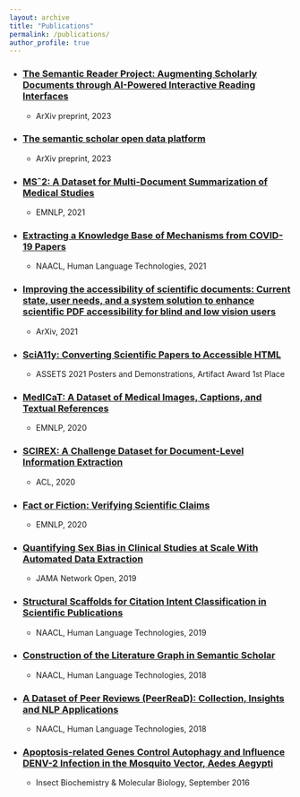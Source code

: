 ```yaml
---
layout: archive
title: "Publications"
permalink: /publications/
author_profile: true
---
```

* ### [The Semantic Reader Project: Augmenting Scholarly Documents through AI-Powered Interactive Reading Interfaces](http://madeleinevanzuylen.com/files/The_Semantic_Reader_Project:_Augmenting_Scholarly_Documents_through_AI-Powered_Interactive_Reading_Interfaces.pdf)
  * ArXiv preprint, 2023

* ### [The semantic scholar open data platform](http://madeleinevanzuylen.com/files/The_semantic_scholar_open_data_platform.pdf)
  * ArXiv preprint, 2023

* ### [MSˆ2: A Dataset for Multi-Document Summarization of Medical Studies](http://madeleinevanzuylen.com/files/MS2_A_Dataset_for_Multi-Document_Summarization_of_Medical_Studies.pdf)
  * EMNLP, 2021

* ### [Extracting a Knowledge Base of Mechanisms from COVID-19 Papers](https://madeleinevanzuylen.com/files/Extracting_a_Knowledge_Base_of_Mechanisms_from_COVID-19_Papers.pdf)
  * NAACL, Human Language Technologies, 2021

* ### [Improving the accessibility of scientific documents: Current state, user needs, and a system solution to enhance scientific PDF accessibility for blind and low vision users](https://madeleinevanuylen.com/files/Improving_the_accessibility_of_scientific_documents.pdf)
  * ArXiv, 2021

* ### [SciA11y: Converting Scientific Papers to Accessible HTML](https://madeleinevanzuylen.com/files/SciA11y_Converting_Scientific_Papers_to_Accessible_HTML.pdf)
  * ASSETS 2021 Posters and Demonstrations, Artifact Award 1st Place
  
* ### [MedICaT: A Dataset of Medical Images, Captions, and Textual References ](https://madeleinevanzuylen.com/files/MedICaT_A_Dataset_of_Medical_Images_Captions_and_Textual_References.pdf)
  * EMNLP, 2020

* ### [SCIREX: A Challenge Dataset for Document-Level Information Extraction](https://madeleinevanuylen.com/files/SCIREX-A_Challenge_Dataset_for_Document-Level_Information_Extraction.pdf)
  * ACL, 2020

* ### [Fact or Fiction: Verifying Scientific Claims](https://madeleinevanzuylen.com/files/Fact_or_Fiction_Verifying_Scientific_Claims.pdf)
  * EMNLP, 2020

* ### [Quantifying Sex Bias in Clinical Studies at Scale With Automated Data Extraction](https://madeleinevanzuylen.com/files/Quantifying_Sex_Bias_in_Clinical_Studies_at_Scale_With_Automated_Data_Extraction.pdf)
  * JAMA Network Open, 2019

* ### [Structural Scaffolds for Citation Intent Classification in Scientific Publications ](https://madeleinevanzuylen.com/files/Structural_Scaffolds_for_Citation_Intent_Classification_in_Scientific_Publications.pdf)
  * NAACL, Human Language Technologies, 2019

* ### [Construction of the Literature Graph in Semantic Scholar ](https://madeleinevanzuylen.com/files/Construction_of_the_Literature_Graph_in_Semantic_Scholar.pdf)
  * NAACL, Human Language Technologies, 2018

* ### [A Dataset of Peer Reviews (PeerReaD): Collection, Insights and NLP Applications](https://madeleinevanzuylen.com/files/A_Dataset_of_Peer_Reviews_(PeerRead)_Collection_Insights_and_NLP_Applications.pdf)
  * NAACL, Human Language Technologies, 2018

* ### [Apoptosis-related Genes Control Autophagy and Influence DENV-2 Infection in the Mosquito Vector, Aedes Aegypti](https://madeleinevanzuylen.com/files/Apoptosis-related_genes_control_autophagy_and_influence_DENV-2_infection_in_the_mosquito_vector_Aedes_aegypti_PMC.pdf)
  * Insect Biochemistry & Molecular Biology, September 2016

